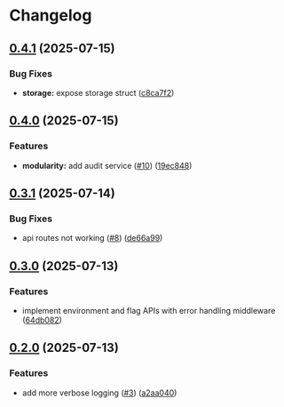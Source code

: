 # Changelog

## [0.4.1](https://github.com/cheetahbyte/flagly/compare/v0.4.0...v0.4.1) (2025-07-15)


### Bug Fixes

* **storage:** expose storage struct ([c8ca7f2](https://github.com/cheetahbyte/flagly/commit/c8ca7f20c305502cde489f5feb7820d437a55b05))

## [0.4.0](https://github.com/cheetahbyte/flagly/compare/v0.3.1...v0.4.0) (2025-07-15)


### Features

* **modularity:** add audit service ([#10](https://github.com/cheetahbyte/flagly/issues/10)) ([19ec848](https://github.com/cheetahbyte/flagly/commit/19ec84849a952263d78a16c0665ab1e6e3c65d26))

## [0.3.1](https://github.com/cheetahbyte/flagly/compare/v0.3.0...v0.3.1) (2025-07-14)


### Bug Fixes

* api routes not working ([#8](https://github.com/cheetahbyte/flagly/issues/8)) ([de66a99](https://github.com/cheetahbyte/flagly/commit/de66a995c29562547f14706d0c80d84dae1197cf))

## [0.3.0](https://github.com/cheetahbyte/flagly/compare/v0.2.0...v0.3.0) (2025-07-13)


### Features

* implement environment and flag APIs with error handling middleware ([64db082](https://github.com/cheetahbyte/flagly/commit/64db0821f5628c5121d68107d8c1117c1564e811))

## [0.2.0](https://github.com/cheetahbyte/flagly/compare/v0.1.0...v0.2.0) (2025-07-13)


### Features

* add more verbose logging ([#3](https://github.com/cheetahbyte/flagly/issues/3)) ([a2aa040](https://github.com/cheetahbyte/flagly/commit/a2aa04011f4a1508977db142797b03e25a8d0ecd))
